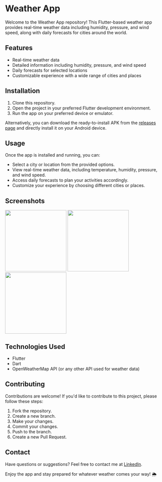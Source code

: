 # Weather App

Welcome to the Weather App repository! This Flutter-based weather app provides real-time weather data including humidity, pressure, and wind speed, along with daily forecasts for cities around the world.

## Features

- Real-time weather data
- Detailed information including humidity, pressure, and wind speed
- Daily forecasts for selected locations
- Customizable experience with a wide range of cities and places

## Installation

1. Clone this repository.
2. Open the project in your preferred Flutter development environment.
3. Run the app on your preferred device or emulator.

Alternatively, you can download the ready-to-install APK from the [releases page](https://github.com/hardpatel10/Weather-App/releases/tag/V1.0.0) and directly install it on your Android device.

## Usage

Once the app is installed and running, you can:

- Select a city or location from the provided options.
- View real-time weather data, including temperature, humidity, pressure, and wind speed.
- Access daily forecasts to plan your activities accordingly.
- Customize your experience by choosing different cities or places.

## Screenshots

<img src="https://github.com/Hardpansara/Weather-App/assets/150512388/99a09243-fda9-4cb6-8dac-16c6d5e5ae69" width="200">
<img src="https://github.com/Hardpansara/Weather-App/assets/150512388/644aee76-9312-49fd-99a6-2d9761f80693" width="200">
<img src="https://github.com/Hardpansara/Weather-App/assets/150512388/16dcffc5-4137-413a-b153-5cd9a744d106" width="200">



## Technologies Used

- Flutter
- Dart
- OpenWeatherMap API (or any other API used for weather data)

## Contributing

Contributions are welcome! If you'd like to contribute to this project, please follow these steps:

1. Fork the repository.
2. Create a new branch.
3. Make your changes.
4. Commit your changes.
5. Push to the branch.
6. Create a new Pull Request.

## Contact

Have questions or suggestions? Feel free to contact me at [LinkedIn](https://www.linkedin.com/in/hard-pansara-22582a288/).

Enjoy the app and stay prepared for whatever weather comes your way! 🌦️
